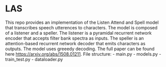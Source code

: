 # LAS
This repo provides an implementation of the Listen Attend and Spell model that transcribes speech utterences to characters. The model is composed of a  listener and a speller. The listener is a pyramidal recurrent network encoder that accepts filter bank spectra as inputs. The speller is an attention-based recurrent network decoder that emits characters as outputs. The model uses greeedy decoding. The full paper can be found here https://arxiv.org/abs/1508.01211. File structure: - main.py - models.py - train_test.py - dataloader.py

